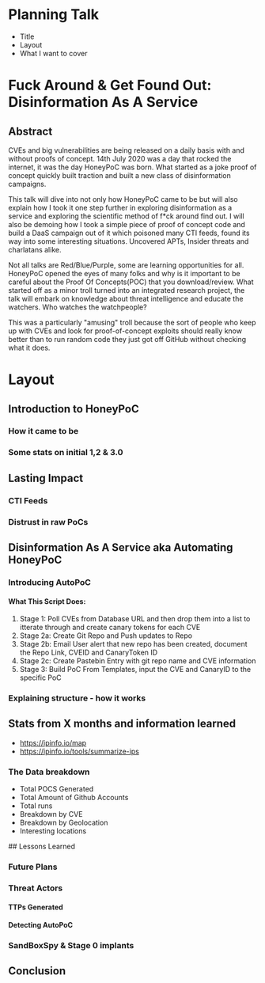 # Planning Talk
- Title
- Layout
- What I want to cover

# Fuck Around & Get Found Out: Disinformation As A Service
## Abstract
CVEs and big vulnerabilities are being released on a daily basis with and without proofs of concept. 14th July 2020 was a day that rocked the internet, it was the day HoneyPoC was born. What started as a joke proof of concept quickly built traction and built a new class of disinformation campaigns. 

This talk will dive into not only how HoneyPoC came to be but will also explain how I took it one step further in exploring disinformation as a service and exploring the scientific method of f*ck around find out. I will also be demoing how I took a simple piece of proof of concept code and build a DaaS campaign out of it which poisoned many CTI feeds, found its way into some interesting situations. Uncovered APTs, Insider threats and charlatans alike. 

Not all talks are Red/Blue/Purple, some are learning opportunities for all. HoneyPoC opened the eyes of many folks and why is it important to be careful about the Proof Of Concepts(POC) that you download/review. What started off as a minor troll turned into an integrated research project, the talk will embark on knowledge about threat intelligence and educate the watchers. Who watches the watchpeople?

This was a particularly "amusing" troll because the sort of people who keep up with CVEs and look for proof-of-concept exploits should really know better than to run random code they just got off GitHub without checking what it does.

# Layout
## Introduction to HoneyPoC
### How it came to be
### Some stats on initial 1,2 & 3.0

## Lasting Impact
### CTI Feeds
### Distrust in raw PoCs

## Disinformation As A Service aka Automating HoneyPoC
### Introducing AutoPoC
####  What This Script Does:
1. Stage 1: Poll CVEs from Database URL and then drop them into a list to itterate through and create canary tokens for each CVE
2. Stage 2a: Create Git Repo and Push updates to Repo
3. Stage 2b: Email User alert that new repo has been created, document the Repo Link, CVEID and CanaryToken ID
4. Stage 2c: Create Pastebin Entry with git repo name and CVE information
5. Stage 3: Build PoC From Templates, input the CVE and CanaryID to the specific PoC

### Explaining structure - how it works

## Stats from X months and information learned
- https://ipinfo.io/map
- https://ipinfo.io/tools/summarize-ips

### The Data breakdown 
- Total POCS Generated
- Total Amount of Github Accounts
- Total runs
- Breakdown by CVE
- Breakdown by Geolocation
- Interesting locations

## Lessons Learned
### Future Plans
### Threat Actors
#### TTPs Generated
#### Detecting AutoPoC
### SandBoxSpy & Stage 0 implants

## Conclusion
